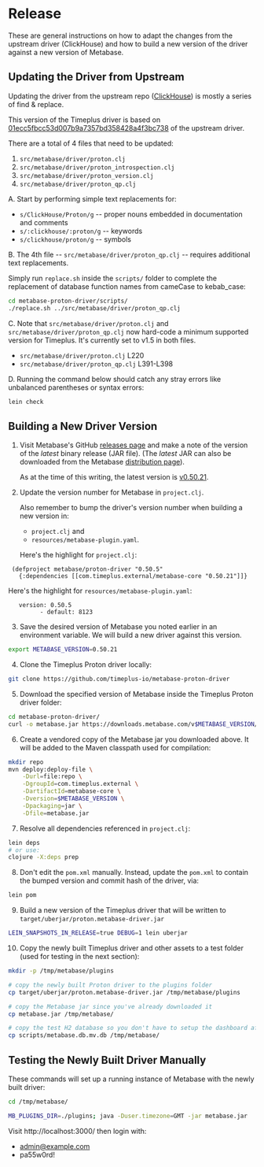 # Release
These are general instructions on how to adapt the changes from the upstream driver (ClickHouse) and how to build a new version of the driver against a new version of Metabase.

## Updating the Driver from Upstream
Updating the driver from the upstream repo ([ClickHouse](https://github.com/ClickHouse/metabase-clickhouse-driver)) is mostly a series of find & replace.

This version of the Timeplus driver is based on [01ecc5fbcc53d007b9a7357bd358428a4f3bc738](https://github.com/ClickHouse/metabase-clickhouse-driver/commit/01ecc5fbcc53d007b9a7357bd358428a4f3bc738) of the upstream driver.

There are a total of 4 files that need to be updated:
1. `src/metabase/driver/proton.clj`
2. `src/metabase/driver/proton_introspection.clj`
3. `src/metabase/driver/proton_version.clj`
4. `src/metabase/driver/proton_qp.clj`

A. Start by performing simple text replacements for:
  * `s/ClickHouse/Proton/g` -- proper nouns embedded in documentation and comments
  * `s/:clickhouse/:proton/g` -- keywords
  * `s/clickhouse/proton/g` -- symbols

B. The 4th file -- `src/metabase/driver/proton_qp.clj` -- requires additional text replacements.

   Simply run `replace.sh` inside the `scripts/` folder to complete the replacement of database function names from cameCase to kebab_case:
```bash
cd metabase-proton-driver/scripts/
./replace.sh ../src/metabase/driver/proton_qp.clj
```

C. Note that `src/metabase/driver/proton.clj` and `src/metabase/driver/proton_qp.clj` now hard-code a minimum supported version for Timeplus. It's currently set to v1.5 in both files.
* `src/metabase/driver/proton.clj` L220
* `src/metabase/driver/proton_qp.clj` L391-L398


D. Running the command below should catch any stray errors like unbalanced parentheses or syntax errors: 
```bash
lein check
```

## Building a New Driver Version
1. Visit Metabase's GitHub [releases page](https://github.com/metabase/metabase/releases) and make a note of the version of the _latest_ binary release (JAR file).
(The _latest_ JAR can also be downloaded from the Metabase [distribution page](https://metabase.com/start/jar.html)).

   As at the time of this writing, the latest version is [v0.50.21](https://github.com/metabase/metabase/releases/tag/v0.50.21).

2. Update the version number for Metabase in `project.clj`.
   
   Also remember to bump the driver's version number when building a new version in:
   * `project.clj` and
   * `resources/metabase-plugin.yaml`.

   Here's the highlight for `project.clj`:
```
 (defproject metabase/proton-driver "0.50.5"
   {:dependencies [[com.timeplus.external/metabase-core "0.50.21"]]}
```

   Here's the highlight for `resources/metabase-plugin.yaml`:
```
   version: 0.50.5
         - default: 8123
```

3. Save the desired version of Metabase you noted earlier in an environment variable. We will build a new driver against this version.
```bash
export METABASE_VERSION=0.50.21
```

4. Clone the Timeplus Proton driver locally:
```bash
git clone https://github.com/timeplus-io/metabase-proton-driver
```

5. Download the specified version of Metabase inside the Timeplus Proton driver folder:
```bash
cd metabase-proton-driver/
curl -o metabase.jar https://downloads.metabase.com/v$METABASE_VERSION/metabase.jar
```

6. Create a vendored copy of the Metabase jar you downloaded above. It will be added to the Maven classpath used for compilation:
```bash
mkdir repo
mvn deploy:deploy-file \
    -Durl=file:repo \
    -DgroupId=com.timeplus.external \
    -DartifactId=metabase-core \
    -Dversion=$METABASE_VERSION \
    -Dpackaging=jar \
    -Dfile=metabase.jar
```

7. Resolve all dependencies referenced in `project.clj`:
```bash
lein deps
# or use:
clojure -X:deps prep
```

8. Don't edit the `pom.xml` manually. Instead, update the `pom.xml` to contain the bumped version and commit hash of the driver, via:
```bash
lein pom
```

9. Build a new version of the Timeplus driver that will be written to `target/uberjar/proton.metabase-driver.jar`
```bash
LEIN_SNAPSHOTS_IN_RELEASE=true DEBUG=1 lein uberjar
```

10. Copy the newly built Timeplus driver and other assets to a test folder (used for testing in the next section):
```bash
mkdir -p /tmp/metabase/plugins

# copy the newly built Proton driver to the plugins folder
cp target/uberjar/proton.metabase-driver.jar /tmp/metabase/plugins

# copy the Metabase jar since you've already downloaded it
cp metabase.jar /tmp/metabase/

# copy the test H2 database so you don't have to setup the dashboard afresh
cp scripts/metabase.db.mv.db /tmp/metabase/
```


## Testing the Newly Built Driver Manually
These commands will set up a running instance of Metabase with the newly built driver:

```bash
cd /tmp/metabase/

MB_PLUGINS_DIR=./plugins; java -Duser.timezone=GMT -jar metabase.jar
```

Visit http://localhost:3000/ then login with:
* admin@example.com
* pa55w0rd!

